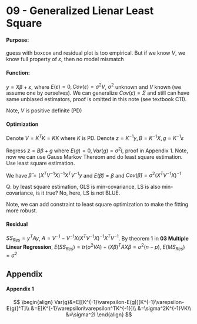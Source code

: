 # 09 - Generalized Lienar Least Square

#### Purpose:

guess with boxcox and residual plot is too empirical. But if we know $V$, we know full property of $\varepsilon$, then no model mismatch

#### Function: 

$y=X\beta+\varepsilon$, where $E(\varepsilon)=0,Cov(\varepsilon)=\sigma^2V$, $\sigma^2$ unknown and $V$ known (we assume one by ourselves). We can generalize $Cov(\varepsilon)=\Sigma$ and still can have same unbiased estimators, proof is omitted in this note (see textbook C11).

Note, $V$ is positive definite (PD)

#### Optimization

Denote $V=K^TK=KK$ where $K$ is PD. Denote $z=K^{-1}y,B=K^{-1}X,g=K^{-1}\varepsilon$

Regress $z=B\beta+g$ where $E(g)=0,Var(g)=\sigma^2I$, proof in Appendix 1. Note, now we can use Gauss Markov Thereom and do least square estimation. Use least square estimation.

We have $\hat{\beta}=(X^TV^{-1}X)^{-1}X^TV^{-1}y$ and $E(\hat{\beta})=\beta$ and $Cov(\hat{\beta})=\sigma^2(X^TV^{-1}X)^{-1}$

Q: by least square estimation, GLS is min-covariance, LS is also min-covariance, is it true? No, here, LS is not BLUE.

Note, we can add constraint to least square optimization to make the fitting more robust.

#### Residual

$SS_{Res}=y^TAy$, $A=V^{-1}-V^{-1}X(X^TV^{-1}X)^{-1}X^TV^{-1}$. By theorem 1 in **03 Multiple Linear Regression**, $E(SS_{Res})=tr(\sigma^2VA)+(X\beta)^TAX\beta=\sigma^2(n-p)$, $E(MS_{Res})=\sigma^2$

## Appendix

#### Appendix 1

$$
\begin{align}
Var(g)&=E[[K^{-1}\varepsilon-E(g)][K^{-1}\varepsilon-E(g)]^T]\\
&=E[K^{-1}\varepsilon\varepsilon^TK^{-1}]\\
&=\sigma^2K^{-1}VK\\
&=\sigma^2I
\end{align}
$$

